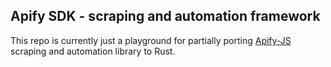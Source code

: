 ## Apify SDK - scraping and automation framework
This repo is currently just a playground for partially porting [Apify-JS](https://github.com/apify/apify-js) scraping and automation library to Rust.